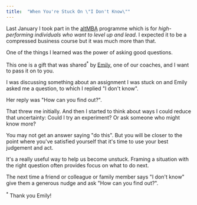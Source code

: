 ```yaml
---
title:  "When You're Stuck On \"I Don't Know\""
---
```

Last January I took part in the [altMBA](https://altmba.com/) programme which is for _high-performing individuals who want to level up and lead_. I expected it to be a compressed business course but it was much more than that.

One of the things I learned was the power of asking good questions.

This one is a gift that was shared<sup>\*</sup> by [Emily](https://twitter.com/EmilyWBT), one of our coaches, and I want to pass it on to you.

I was discussing something about an assignment I was stuck on and Emily asked me a question, to which I replied "I don't know". 

Her reply was "How can you find out?".

That threw me initially. And then I started to think about ways I could reduce that uncertainty: Could I try an experiment? Or ask someone who might know more?

You may not get an answer saying "do this". But you will be closer to the point where you've satisfied yourself that it's time to use your best judgement and act.

It's a really useful way to help us become unstuck. Framing a situation with the right question often provides focus on what to do next.

The next time a friend or colleague or family member says "I don't know" give them a generous nudge and ask "How can you find out?".

<sup>\*</sup> Thank you Emily!
